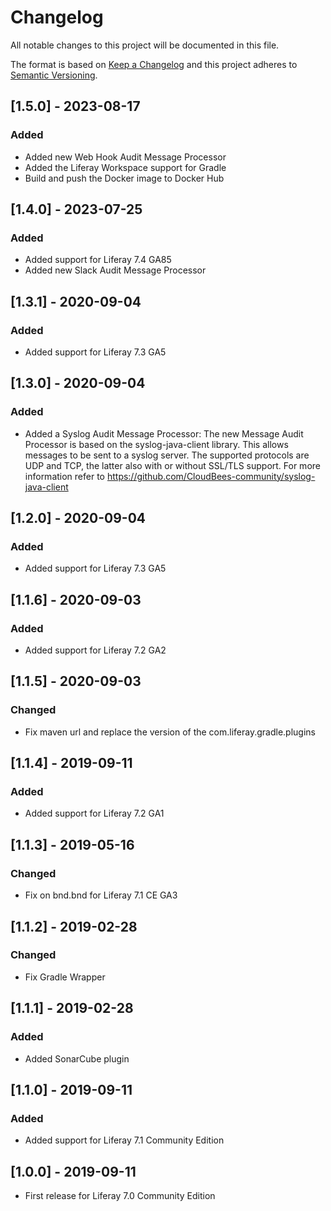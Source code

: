 # Changelog
All notable changes to this project will be documented in this file.

The format is based on [Keep a Changelog](http://keepachangelog.com/en/1.0.0/)
and this project adheres to [Semantic Versioning](http://semver.org/spec/v2.0.0.html).

## [1.5.0] - 2023-08-17
### Added
- Added new Web Hook Audit Message Processor
- Added the Liferay Workspace support for Gradle
- Build and push the Docker image to Docker Hub

## [1.4.0] - 2023-07-25
### Added
- Added support for Liferay 7.4 GA85
- Added new Slack Audit Message Processor

## [1.3.1] - 2020-09-04
### Added
- Added support for Liferay 7.3 GA5

## [1.3.0] - 2020-09-04
### Added
-  Added a Syslog Audit Message Processor: The new Message Audit Processor is 
based on the syslog-java-client library. This allows messages to be sent to a 
syslog server. The supported protocols are UDP and TCP, the latter also with or 
without SSL/TLS support. For more information refer to https://github.com/CloudBees-community/syslog-java-client

## [1.2.0] - 2020-09-04
### Added
- Added support for Liferay 7.3 GA5

## [1.1.6] - 2020-09-03
### Added
- Added support for Liferay 7.2 GA2

## [1.1.5] - 2020-09-03
### Changed
- Fix maven url and replace the version of the com.liferay.gradle.plugins

## [1.1.4] - 2019-09-11
### Added
- Added support for Liferay 7.2 GA1

## [1.1.3] - 2019-05-16
### Changed
- Fix on bnd.bnd for Liferay 7.1 CE GA3

## [1.1.2] - 2019-02-28
### Changed
- Fix Gradle Wrapper

## [1.1.1] - 2019-02-28
### Added
- Added SonarCube plugin

## [1.1.0] - 2019-09-11
### Added
- Added support for Liferay 7.1 Community Edition

## [1.0.0] - 2019-09-11
- First release for Liferay 7.0 Community Edition